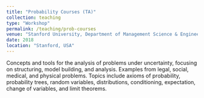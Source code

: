 ```yaml
---
title: "Probability Courses (TA)"
collection: teaching
type: "Workshop"
permalink: /teaching/prob-courses
venue: "Stanford University, Department of Management Science & Engineering"
date: 2018
location: "Stanford, USA"
---
```


Concepts and tools for the analysis of problems under uncertainty, focusing on structuring, model building, and analysis. Examples from legal, social, medical, and physical problems. Topics include axioms of probability, probability trees, random variables, distributions, conditioning, expectation, change of variables, and limit theorems. 